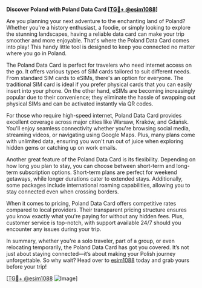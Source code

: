 **Discover Poland with Poland Data Card [[TG💪+ @esim1088](https://t.me/s/esim1088)]**

Are you planning your next adventure to the enchanting land of Poland? Whether you're a history enthusiast, a foodie, or simply looking to explore the stunning landscapes, having a reliable data card can make your trip smoother and more enjoyable. That's where the Poland Data Card comes into play! This handy little tool is designed to keep you connected no matter where you go in Poland.

The Poland Data Card is perfect for travelers who need internet access on the go. It offers various types of SIM cards tailored to suit different needs. From standard SIM cards to eSIMs, there's an option for everyone. The traditional SIM card is ideal if you prefer physical cards that you can easily insert into your phone. On the other hand, eSIMs are becoming increasingly popular due to their convenience; they eliminate the hassle of swapping out physical SIMs and can be activated instantly via QR codes.

For those who require high-speed internet, Poland Data Card provides excellent coverage across major cities like Warsaw, Kraków, and Gdańsk. You'll enjoy seamless connectivity whether you're browsing social media, streaming videos, or navigating using Google Maps. Plus, many plans come with unlimited data, ensuring you won't run out of juice when exploring hidden gems or catching up on work emails.

Another great feature of the Poland Data Card is its flexibility. Depending on how long you plan to stay, you can choose between short-term and long-term subscription options. Short-term plans are perfect for weekend getaways, while longer durations cater to extended stays. Additionally, some packages include international roaming capabilities, allowing you to stay connected even when crossing borders.

When it comes to pricing, Poland Data Card offers competitive rates compared to local providers. Their transparent pricing structure ensures you know exactly what you're paying for without any hidden fees. Plus, customer service is top-notch, with support available 24/7 should you encounter any issues during your trip.

In summary, whether you're a solo traveler, part of a group, or even relocating temporarily, the Poland Data Card has got you covered. It’s not just about staying connected—it’s about making your Polish journey unforgettable. So why wait? Head over to [esim1088](https://t.me/s/esim1088) today and grab yours before your trip!

[[TG💪+ @esim1088](https://t.me/s/esim1088) ![Image](https://i.postimg.cc/Y0z9fWf4/image.png)]